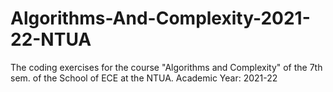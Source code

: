 # Algorithms-And-Complexity-2021-22-NTUA
The coding exercises for the course "Algorithms and Complexity" of the 7th sem. of the School of ECE at the NTUA. Academic Year: 2021-22
